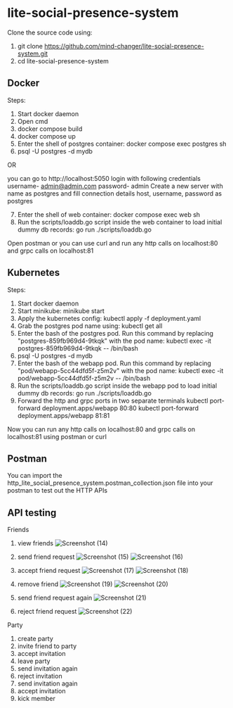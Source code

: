 # lite-social-presence-system

Clone the source code using:

1. git clone https://github.com/mind-changer/lite-social-presence-system.git
2. cd lite-social-presence-system

## Docker

Steps:

1. Start docker daemon
2. Open cmd
3. docker compose build
4. docker compose up
5. Enter the shell of postgres container: docker compose exec postgres sh
6. psql -U postgres -d mydb

OR 

you can go to http://localhost:5050
login with following credentials
username- admin@admin.com
password- admin
Create a new server with name as postgres and fill connection details host, username, password as postgres

7. Enter the shell of web container: docker compose exec web sh
8. Run the scripts/loaddb.go script inside the web container to load initial dummy db records: go run ./scripts/loaddb.go

Open postman or you can use curl and run any http calls on localhost:80 and grpc calls on localhost:81

## Kubernetes

Steps:

1. Start docker daemon
2. Start minikube: minikube start
3. Apply the kubernetes config: kubectl apply -f deployment.yaml
4. Grab the postgres pod name using: kubectl get all
5. Enter the bash of the postgres pod. Run this command by replacing "postgres-859fb969d4-9tkqk" with the pod name: kubectl exec -it postgres-859fb969d4-9tkqk -- /bin/bash
6. psql -U postgres -d mydb
7. Enter the bash of the webapp pod. Run this command by replacing "pod/webapp-5cc44dfd5f-z5m2v" with the pod name: kubectl exec -it pod/webapp-5cc44dfd5f-z5m2v -- /bin/bash
8. Run the scripts/loaddb.go script inside the webapp pod to load initial dummy db records: go run ./scripts/loaddb.go
9. Forward the http and grpc ports in two separate terminals 
kubectl port-forward deployment.apps/webapp 80:80
kubectl port-forward deployment.apps/webapp 81:81

Now you can run any http calls on localhost:80 and grpc calls on localhost:81 using postman or curl

## Postman

You can import the http_lite_social_presence_system.postman_collection.json file into your postman to test out the HTTP APIs

## API testing

Friends

1. view friends
![Screenshot (14)](https://github.com/mind-changer/lite-social-presence-system/assets/43662445/1388b6b1-4d8b-4950-ad79-441c7081f672)
2. send friend request
![Screenshot (15)](https://github.com/mind-changer/lite-social-presence-system/assets/43662445/0aa6c4a6-73b2-4f5e-9cb5-e31aba944da3)
![Screenshot (16)](https://github.com/mind-changer/lite-social-presence-system/assets/43662445/84cc62f5-0694-4ba1-99d2-07b6d428f4e1)

4. accept friend request
![Screenshot (17)](https://github.com/mind-changer/lite-social-presence-system/assets/43662445/6f9c533a-f744-4d96-9955-f3525378523c)
![Screenshot (18)](https://github.com/mind-changer/lite-social-presence-system/assets/43662445/6f2404f1-af42-4f8c-9c6f-068785e07b67)

6. remove friend
![Screenshot (19)](https://github.com/mind-changer/lite-social-presence-system/assets/43662445/fbbb4d92-a3a1-48d2-be89-9064099f7e34)
![Screenshot (20)](https://github.com/mind-changer/lite-social-presence-system/assets/43662445/163d23fe-9645-4377-8076-1bc9c4d08d66)

8. send friend request again
![Screenshot (21)](https://github.com/mind-changer/lite-social-presence-system/assets/43662445/c80acb45-ce43-4e68-bdfa-e00a8ae7ec4b)

10. reject friend request
![Screenshot (22)](https://github.com/mind-changer/lite-social-presence-system/assets/43662445/a635610a-76ec-49f4-ba32-1612b5a04063)


Party

1. create party
2. invite friend to party
3. accept invitation
4. leave party
5. send invitation again
6. reject invitation
7. send invitation again
8. accept invitation 
9. kick member
